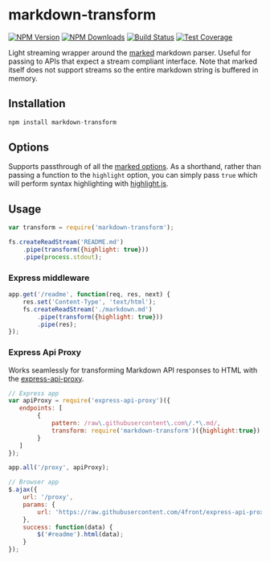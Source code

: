 # markdown-transform

[![NPM Version][npm-image]][npm-url]
[![NPM Downloads][downloads-image]][downloads-url]
[![Build Status][travis-image]][travis-url]
[![Test Coverage][coveralls-image]][coveralls-url]

Light streaming wrapper around the [marked](https://www.npmjs.com/package/marked) markdown parser. Useful for passing to APIs that expect a stream compliant interface. Note that marked itself does not support streams so the entire markdown string is buffered in memory. 

## Installation

```js
npm install markdown-transform
```

## Options

Supports passthrough of all the [marked options](https://www.npmjs.com/package/marked#options). As a shorthand, rather than passing a function to the `highlight` option, you can simply pass `true` which will perform syntax highlighting with [highlight.js](https://github.com/isagalaev/highlight.js).

## Usage 

```js
var transform = require('markdown-transform');

fs.createReadStream('README.md')
    .pipe(transform({highlight: true}))
    .pipe(process.stdout);
```

### Express middleware

```js
app.get('/readme', function(req, res, next) {
    res.set('Content-Type', 'text/html');
    fs.createReadStream('./markdown.md')
        .pipe(transform({highlight: true}))
        .pipe(res);
});
```

### Express Api Proxy

Works seamlessly for transforming Markdown API responses to HTML with the 
[express-api-proxy](https://github.com/4front/express-api-proxy).

```js
// Express app
var apiProxy = require('express-api-proxy')({
   endpoints: [
   		{
   			pattern: /raw\.githubusercontent\.com\/.*\.md/,
   			transform: require('markdown-transform')({highlight:true})
   		}
   ]
});

app.all('/proxy', apiProxy);

// Browser app
$.ajax({
	url: '/proxy',
	params: {
		url: 'https://raw.githubusercontent.com/4front/express-api-proxy/master/README.md'
	},
	success: function(data) {
		$('#readme').html(data);
	}
});
```

[npm-image]: https://img.shields.io/npm/v/markdown-transform.svg?style=flat
[npm-url]: https://npmjs.org/package/markdown-transform
[travis-image]: https://img.shields.io/travis/4front/markdown-transform.svg?style=flat
[travis-url]: https://travis-ci.org/4front/
[coveralls-image]: https://img.shields.io/coveralls/4front/markdown-transform.svg?style=flat
[coveralls-url]: https://coveralls.io/r/4front/markdown-transform?branch=master
[downloads-image]: https://img.shields.io/npm/dm/markdown-transform.svg?style=flat
[downloads-url]: https://npmjs.org/package/markdown-transform




